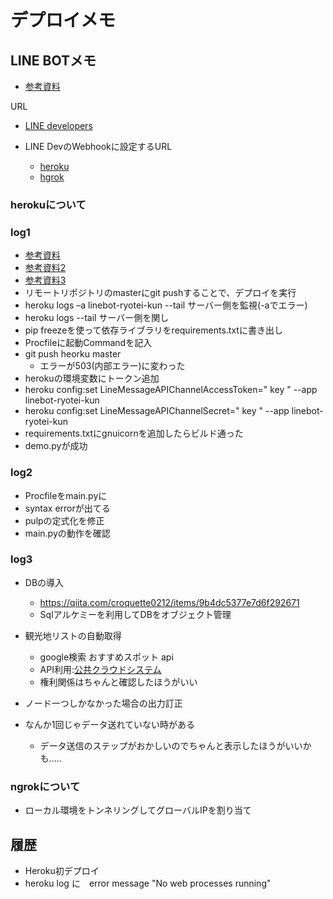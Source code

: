 # デプロイメモ
## LINE BOTメモ
- [参考資料](https://qiita.com/n0bisuke/items/ceaa09ef8898bee8369d)

URL
- [LINE developers](https://at.line.me/jp/)

- LINE DevのWebhookに設定するURL
  - [heroku](https://linebot-ryotei-kun.herokuapp.com:443/callback)
  - [hgrok](ターミナルに出てくるやつ)



### herokuについて
### log1
- [参考資料](https://b-side.work/2017/02/heroku-and-git/)
- [参考資料2](https://qiita.com/hirosat/items/39cd6ba954a451bc01b8)
- [参考資料3](https://qiita.com/sqrtxx/items/2ae41d5685e07c16eda5)
- リモートリポジトリのmasterにgit pushすることで、デプロイを実行
- heroku logs –a linebot-ryotei-kun --tail サーバー側を監視(-aでエラー)
- heroku logs --tail サーバー側を関し
- pip freezeを使って依存ライブラリをrequirements.txtに書き出し
- Procfileに起動Commandを記入
- git push heorku master
  - エラーが503(内部エラー)に変わった
- herokuの環境変数にトークン追加
- heroku config:set LineMessageAPIChannelAccessToken=" key " --app linebot-ryotei-kun
- heroku config:set LineMessageAPIChannelSecret=" key " --app linebot-ryotei-kun
- requirements.txtにgnuicornを追加したらビルド通った
- demo.pyが成功

### log2
- Procfileをmain.pyに
- syntax errorが出てる
- pulpの定式化を修正
- main.pyの動作を確認



### log3
- DBの導入
  - https://qiita.com/croquette0212/items/9b4dc5377e7d6f292671
  - Sqlアルケミーを利用してDBをオブジェクト管理


- 観光地リストの自動取得
  - google検索 おすすめスポット api
  - API利用:[公共クラウドシステム](https://www.chiikinogennki.soumu.go.jp/k-cloud-api/genre/137.html)
  - 権利関係はちゃんと確認したほうがいい

- ノード一つしかなかった場合の出力訂正
- なんか1回じゃデータ送れていない時がある
  - データ送信のステップがおかしいのでちゃんと表示したほうがいいかも.....




### ngrokについて
- ローカル環境をトンネリングしてグローバルIPを割り当て

## 履歴
- Heroku初デプロイ
- heroku log に　error message "No web processes running"


